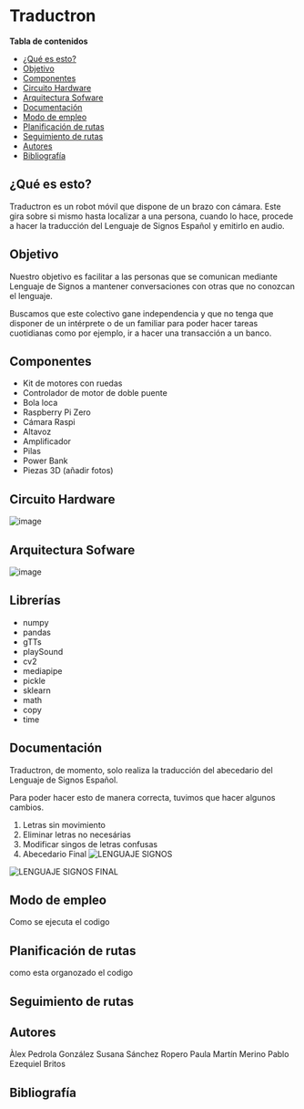 # Traductron

**Tabla de contenidos**
- [¿Qué es esto?](#id0)
- [Objetivo](#id8)
- [Componentes](#id1)
- [Circuito Hardware](#id9)
- [Arquitectura Sofware](#id10)
- [Documentación](#id2)
- [Modo de empleo](#id3)
- [Planificación de rutas](#id4)
- [Seguimiento de rutas](#id5)
- [Autores](#id6)
- [Bibliografía](#id7)


## ¿Qué es esto? <a name="id0"></a>
Traductron es un robot móvil que dispone de un brazo con cámara. Este gira sobre si mismo hasta localizar a una persona, cuando lo hace, procede a hacer la traducción del Lenguaje de Signos Español y emitirlo en audio. 

## Objetivo <a name="id8"></a>
Nuestro objetivo es facilitar a las personas que se comunican mediante Lenguaje de Signos a mantener conversaciones con otras que no conozcan el lenguaje.

Buscamos que este colectivo gane independencia y que no tenga que disponer de un intérprete o de un familiar para poder hacer tareas cuotidianas como por ejemplo, ir a hacer una transacción a un banco. 

## Componentes <a name="id1"></a>
- Kit de motores con ruedas
- Controlador de motor de doble puente
- Bola loca
- Raspberry Pi Zero
- Cámara Raspi
- Altavoz
- Amplificador
- Pilas
- Power Bank
- Piezas 3D (añadir fotos)

## Circuito Hardware <a name="id9"></a>
![image](https://user-images.githubusercontent.com/57665176/170557404-7f19dcb5-94d7-42ad-bd31-e38d4eb2d7c8.png)

## Arquitectura Sofware<a name="id10"></a>
![image](https://user-images.githubusercontent.com/104013393/170675185-498d200d-2c50-49bb-8465-f29e686f25ff.png)

## Librerías <a name="id10"></a>

- numpy
- pandas
- gTTs
- playSound
- cv2
- mediapipe
- pickle
- sklearn
- math
- copy
- time

## Documentación <a name="id2"></a>
Traductron, de momento, solo realiza la traducción del abecedario del Lenguaje de Signos Español.

Para poder hacer esto de manera correcta, tuvimos que hacer algunos cambios.

1. Letras sin movimiento
2. Eliminar letras no necesárias
3. Modificar singos de letras confusas
4. Abecedario Final
![LENGUAJE SIGNOS](https://user-images.githubusercontent.com/57665176/170559218-840539d5-3058-4434-80e0-c771af3a1851.jpg)

![LENGUAJE SIGNOS FINAL](https://user-images.githubusercontent.com/57665176/170559192-c9fcc1f4-8eb7-46c4-975d-41c1d67e6dec.jpg)

## Modo de empleo <a name="id3"></a>
Como se ejecuta el codigo

## Planificación de rutas <a name="id4"></a>
como esta organozado el codigo

## Seguimiento de rutas <a name="id5"></a>

## Autores <a name="id6"></a>

Àlex Pedrola González
Susana Sánchez Ropero
Paula Martín Merino
Pablo Ezequiel Britos

## Bibliografía <a name="id7"></a>

